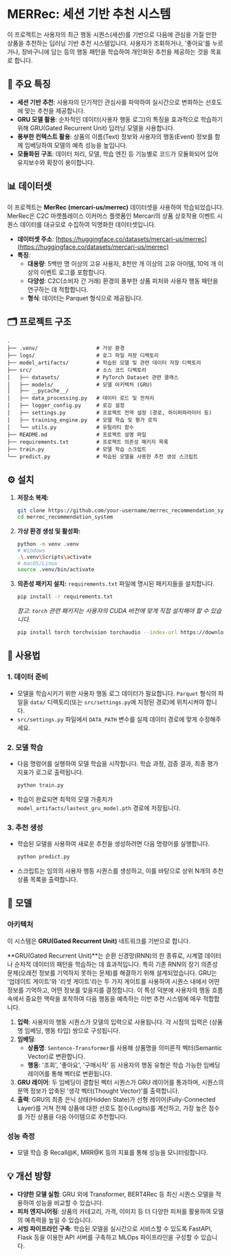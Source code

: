 # MERRec: 세션 기반 추천 시스템

이 프로젝트는 사용자의 최근 행동 시퀀스(세션)를 기반으로 다음에 관심을 가질 만한 상품을 추천하는 딥러닝 기반 추천 시스템입니다. 사용자가 조회하거나, '좋아요'를 누르거나, 장바구니에 담는 등의 행동 패턴을 학습하여 개인화된 추천을 제공하는 것을 목표로 합니다.

## 🌟 주요 특징

- **세션 기반 추천**: 사용자의 단기적인 관심사를 파악하여 실시간으로 변화하는 선호도에 맞는 추천을 제공합니다.
- **GRU 모델 활용**: 순차적인 데이터(사용자 행동 로그)의 특징을 효과적으로 학습하기 위해 GRU(Gated Recurrent Unit) 딥러닝 모델을 사용합니다.
- **풍부한 컨텍스트 활용**: 상품의 이름(Text) 정보와 사용자의 행동(Event) 정보를 함께 임베딩하여 모델의 예측 성능을 높입니다.
- **모듈화된 구조**: 데이터 처리, 모델, 학습 엔진 등 기능별로 코드가 모듈화되어 있어 유지보수와 확장이 용이합니다.

## 📊 데이터셋

이 프로젝트는 **MerRec (mercari-us/merrec)** 데이터셋을 사용하여 학습되었습니다. MerRec은 C2C 마켓플레이스 이커머스 플랫폼인 Mercari의 상품 상호작용 이벤트 시퀀스 데이터를 대규모로 수집하여 익명화한 데이터셋입니다.

-   **데이터셋 주소**: [https://huggingface.co/datasets/mercari-us/merrec](https://huggingface.co/datasets/mercari-us/merrec)
-   **특징**:
    -   **대용량**: 5백만 명 이상의 고유 사용자, 8천만 개 이상의 고유 아이템, 10억 개 이상의 이벤트 로그를 포함합니다.
    -   **다양성**: C2C(소비자 간 거래) 환경의 풍부한 상품 피처와 사용자 행동 패턴을 연구하는 데 적합합니다.
    -   **형식**: 데이터는 Parquet 형식으로 제공됩니다.

## 🗂️ 프로젝트 구조

```
.
├── .venv/                   # 가상 환경
├── logs/                    # 로그 파일 저장 디렉토리
├── model_artifacts/         # 학습된 모델 및 관련 데이터 저장 디렉토리
├── src/                     # 소스 코드 디렉토리
│   ├── datasets/            # PyTorch Dataset 관련 클래스
│   ├── models/              # 모델 아키텍처 (GRU)
│   ├── __pycache__/
│   ├── data_processing.py   # 데이터 로드 및 전처리
│   ├── logger_config.py     # 로깅 설정
│   ├── settings.py          # 프로젝트 전역 설정 (경로, 하이퍼파라미터 등)
│   ├── training_engine.py   # 모델 학습 및 평가 로직
│   └── utils.py             # 유틸리티 함수
├── README.md                # 프로젝트 설명 파일
├── requirements.txt         # 프로젝트 의존성 패키지 목록
├── train.py                 # 모델 학습 스크립트
└── predict.py               # 학습된 모델을 사용한 추천 생성 스크립트
```

## ⚙️ 설치

1.  **저장소 복제:**
    ```bash
    git clone https://github.com/your-username/merrec_recommendation_system.git
    cd merrec_recommendation_system
    ```

2.  **가상 환경 생성 및 활성화:**
    ```bash
    python -m venv .venv
    # Windows
    .\.venv\Scripts\activate
    # macOS/Linux
    source .venv/bin/activate
    ```

3.  **의존성 패키지 설치:**
    `requirements.txt` 파일에 명시된 패키지들을 설치합니다.
    ```bash
    pip install -r requirements.txt
    ```

    *참고: `torch` 관련 패키지는 사용자의 CUDA 버전에 맞게 직접 설치해야 할 수 있습니다.*
    ```bash
    pip install torch torchvision torchaudio --index-url https://download.pytorch.org/whl/cu128
    ```

## 🚀 사용법

### 1. 데이터 준비

-   모델을 학습시키기 위한 사용자 행동 로그 데이터가 필요합니다. `Parquet` 형식의 파일을 `data/` 디렉토리(또는 `src/settings.py`에 지정된 경로)에 위치시켜야 합니다.
-   `src/settings.py` 파일에서 `DATA_PATH` 변수를 실제 데이터 경로에 맞게 수정해주세요.

### 2. 모델 학습

-   다음 명령어를 실행하여 모델 학습을 시작합니다. 학습 과정, 검증 결과, 최종 평가 지표가 로그로 출력됩니다.
    ```bash
    python train.py
    ```
-   학습이 완료되면 최적의 모델 가중치가 `model_artifacts/lastest_gru_model.pth` 경로에 저장됩니다.

### 3. 추천 생성

-   학습된 모델을 사용하여 새로운 추천을 생성하려면 다음 명령어를 실행합니다.
    ```bash
    python predict.py
    ```
-   스크립트는 임의의 사용자 행동 시퀀스를 생성하고, 이를 바탕으로 상위 N개의 추천 상품 목록을 출력합니다.

## 🤖 모델

### 아키텍처
이 시스템은 **GRU(Gated Recurrent Unit)** 네트워크를 기반으로 합니다.

**GRU(Gated Recurrent Unit)**는 순환 신경망(RNN)의 한 종류로, 시계열 데이터나 순차적 데이터의 패턴을 학습하는 데 효과적입니다. 특히 기존 RNN의 장기 의존성 문제(오래전 정보를 기억하지 못하는 문제)를 해결하기 위해 설계되었습니다. GRU는 '업데이트 게이트'와 '리셋 게이트'라는 두 가지 게이트를 사용하여 시퀀스 내에서 어떤 정보를 기억하고, 어떤 정보를 잊을지를 결정합니다. 이 특성 덕분에 사용자의 행동 흐름 속에서 중요한 맥락을 포착하여 다음 행동을 예측하는 이번 추천 시스템에 매우 적합합니다.

1.  **입력**: 사용자의 행동 시퀀스가 모델의 입력으로 사용됩니다. 각 시점의 입력은 (상품명 임베딩, 행동 타입) 쌍으로 구성됩니다.
2.  **임베딩**:
    -   **상품명**: `Sentence-Transformer`를 사용해 상품명을 의미론적 벡터(Semantic Vector)로 변환합니다.
    -   **행동**: '조회', '좋아요', '구매시작' 등 사용자의 행동 유형은 학습 가능한 임베딩 레이어를 통해 벡터로 변환됩니다.
3.  **GRU 레이어**: 두 임베딩이 결합된 벡터 시퀀스가 GRU 레이어를 통과하며, 시퀀스의 문맥 정보가 압축된 '생각 벡터(Thought Vector)'를 출력합니다.
4.  **출력**: GRU의 최종 은닉 상태(Hidden State)가 선형 레이어(Fully-Connected Layer)를 거쳐 전체 상품에 대한 선호도 점수(Logits)를 계산하고, 가장 높은 점수를 가진 상품을 다음 아이템으로 추천합니다.

### 성능 측정
-   모델 학습 중 Recall@K, MRR@K 등의 지표를 통해 성능을 모니터링합니다.

## 💡 개선 방향

-   **다양한 모델 실험**: GRU 외에 Transformer, BERT4Rec 등 최신 시퀀스 모델을 적용하여 성능을 비교할 수 있습니다.
-   **피처 엔지니어링**: 상품의 카테고리, 가격, 이미지 등 더 다양한 피처를 활용하여 모델의 예측력을 높일 수 있습니다.
-   **서빙 파이프라인 구축**: 학습된 모델을 실시간으로 서비스할 수 있도록 FastAPI, Flask 등을 이용한 API 서버를 구축하고 MLOps 파이프라인을 구성할 수 있습니다.
